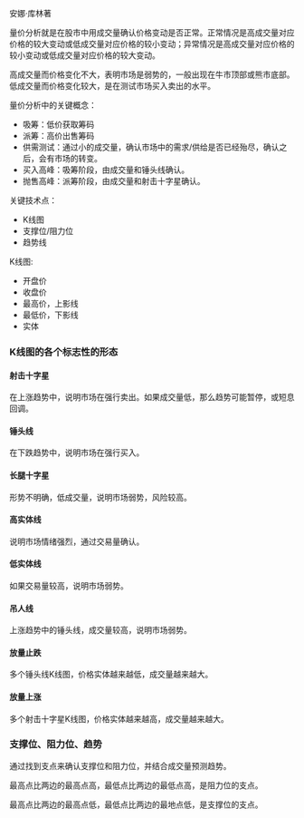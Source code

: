 安娜·库林著

量价分析就是在股市中用成交量确认价格变动是否正常。正常情况是高成交量对应价格的较大变动或低成交量对应价格的较小变动；异常情况是高成交量对应价格的较小变动或低成交量对应价格的较大变动。

高成交量而价格变化不大，表明市场是弱势的，一般出现在牛市顶部或熊市底部。低成交量而价格变化较大，是在测试市场买入卖出的水平。

量价分析中的关键概念：
- 吸筹：低价获取筹码
- 派筹：高价出售筹码
- 供需测试：通过小的成交量，确认市场中的需求/供给是否已经殆尽，确认之后，会有市场的转变。
- 买入高峰：吸筹阶段，由成交量和锤头线确认。
- 抛售高峰：派筹阶段，由成交量和射击十字星确认。

关键技术点：
- K线图
- 支撑位/阻力位
- 趋势线

K线图:
- 开盘价
- 收盘价
- 最高价，上影线
- 最低价，下影线
- 实体

### K线图的各个标志性的形态

#### 射击十字星
在上涨趋势中，说明市场在强行卖出。如果成交量低，那么趋势可能暂停，或短息回调。

#### 锤头线
在下跌趋势中，说明市场在强行买入。

#### 长腿十字星
形势不明确，低成交量，说明市场弱势，风险较高。

#### 高实体线
说明市场情绪强烈，通过交易量确认。

#### 低实体线
如果交易量较高，说明市场弱势。

#### 吊人线
上涨趋势中的锤头线，成交量较高，说明市场弱势。

#### 放量止跌
多个锤头线K线图，价格实体越来越低，成交量越来越大。

#### 放量上涨
多个射击十字星K线图，价格实体越来越高，成交量越来越大。

### 支撑位、阻力位、趋势
通过找到支点来确认支撑位和阻力位，并结合成交量预测趋势。

最高点比两边的最高点高，最低点比两边的最低点高，是阻力位的支点。

最高点比两边的最高点低，最低点比两边的最地点低，是支撑位的支点。